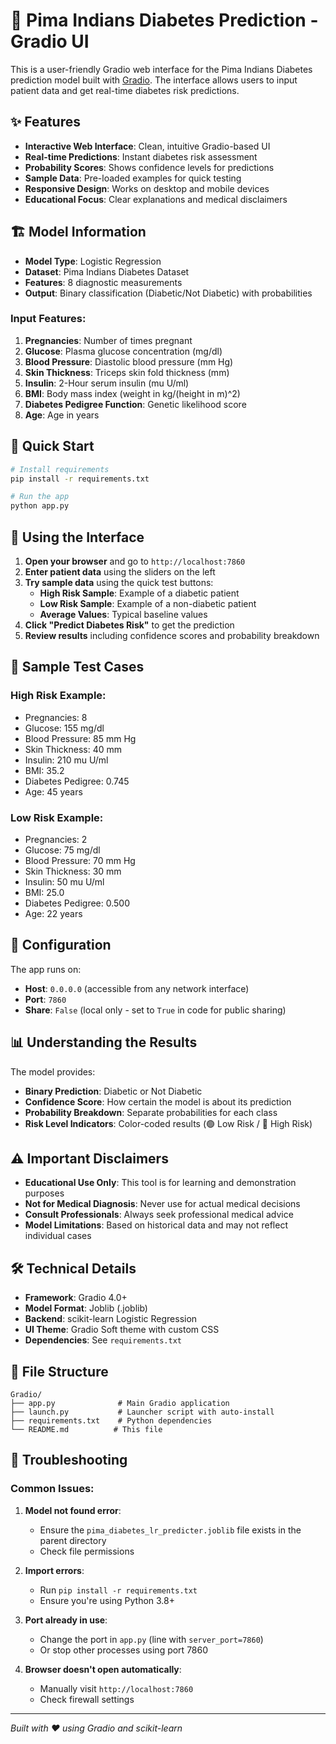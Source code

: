 # 🏥 Pima Indians Diabetes Prediction - Gradio UI

This is a user-friendly Gradio web interface for the Pima Indians Diabetes prediction model built with [Gradio](https://gradio.app). The interface allows users to input patient data and get real-time diabetes risk predictions.

## ✨ Features

- **Interactive Web Interface**: Clean, intuitive Gradio-based UI
- **Real-time Predictions**: Instant diabetes risk assessment
- **Probability Scores**: Shows confidence levels for predictions
- **Sample Data**: Pre-loaded examples for quick testing
- **Responsive Design**: Works on desktop and mobile devices
- **Educational Focus**: Clear explanations and medical disclaimers

## 🏗️ Model Information

- **Model Type**: Logistic Regression
- **Dataset**: Pima Indians Diabetes Dataset
- **Features**: 8 diagnostic measurements
- **Output**: Binary classification (Diabetic/Not Diabetic) with probabilities

### Input Features:

1. **Pregnancies**: Number of times pregnant
2. **Glucose**: Plasma glucose concentration (mg/dl)
3. **Blood Pressure**: Diastolic blood pressure (mm Hg)
4. **Skin Thickness**: Triceps skin fold thickness (mm)
5. **Insulin**: 2-Hour serum insulin (mu U/ml)
6. **BMI**: Body mass index (weight in kg/(height in m)^2)
7. **Diabetes Pedigree Function**: Genetic likelihood score
8. **Age**: Age in years

## 🚀 Quick Start

```bash
# Install requirements
pip install -r requirements.txt

# Run the app
python app.py
```

## 📱 Using the Interface

1. **Open your browser** and go to `http://localhost:7860`
2. **Enter patient data** using the sliders on the left
3. **Try sample data** using the quick test buttons:
   - **High Risk Sample**: Example of a diabetic patient
   - **Low Risk Sample**: Example of a non-diabetic patient
   - **Average Values**: Typical baseline values
4. **Click "Predict Diabetes Risk"** to get the prediction
5. **Review results** including confidence scores and probability breakdown

## 🎯 Sample Test Cases

### High Risk Example:

- Pregnancies: 8
- Glucose: 155 mg/dl
- Blood Pressure: 85 mm Hg
- Skin Thickness: 40 mm
- Insulin: 210 mu U/ml
- BMI: 35.2
- Diabetes Pedigree: 0.745
- Age: 45 years

### Low Risk Example:

- Pregnancies: 2
- Glucose: 75 mg/dl
- Blood Pressure: 70 mm Hg
- Skin Thickness: 30 mm
- Insulin: 50 mu U/ml
- BMI: 25.0
- Diabetes Pedigree: 0.500
- Age: 22 years

## 🔧 Configuration

The app runs on:

- **Host**: `0.0.0.0` (accessible from any network interface)
- **Port**: `7860`
- **Share**: `False` (local only - set to `True` in code for public sharing)

## 📊 Understanding the Results

The model provides:

- **Binary Prediction**: Diabetic or Not Diabetic
- **Confidence Score**: How certain the model is about its prediction
- **Probability Breakdown**: Separate probabilities for each class
- **Risk Level Indicators**: Color-coded results (🟢 Low Risk / 🔴 High Risk)

## ⚠️ Important Disclaimers

- **Educational Use Only**: This tool is for learning and demonstration purposes
- **Not for Medical Diagnosis**: Never use for actual medical decisions
- **Consult Professionals**: Always seek professional medical advice
- **Model Limitations**: Based on historical data and may not reflect individual cases

## 🛠️ Technical Details

- **Framework**: Gradio 4.0+
- **Model Format**: Joblib (.joblib)
- **Backend**: scikit-learn Logistic Regression
- **UI Theme**: Gradio Soft theme with custom CSS
- **Dependencies**: See `requirements.txt`

## 📁 File Structure

```
Gradio/
├── app.py              # Main Gradio application
├── launch.py           # Launcher script with auto-install
├── requirements.txt    # Python dependencies
└── README.md          # This file
```

## 🐛 Troubleshooting

### Common Issues:

1. **Model not found error**:

   - Ensure the `pima_diabetes_lr_predicter.joblib` file exists in the parent directory
   - Check file permissions

2. **Import errors**:

   - Run `pip install -r requirements.txt`
   - Ensure you're using Python 3.8+

3. **Port already in use**:

   - Change the port in `app.py` (line with `server_port=7860`)
   - Or stop other processes using port 7860

4. **Browser doesn't open automatically**:
   - Manually visit `http://localhost:7860`
   - Check firewall settings

---

_Built with ❤️ using Gradio and scikit-learn_
